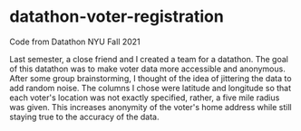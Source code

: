 # datathon-voter-registration
Code from Datathon NYU Fall 2021


Last semester, a close friend and I created a team for a datathon. The goal of this datathon was to make voter data more accessible and anonymous. After some group brainstorming, I thought of the idea of jittering the data to add random noise. The columns I chose were latitude and longitude so that each voter's location was not exactly specified, rather, a five mile radius was given. This increases anonymity of the voter's home address while still staying true to the accuracy of the data.
